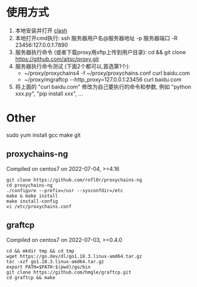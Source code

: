 # 使用方式
1. 本地安装并打开 [clash](https://github.com/Fndroid/clash_for_windows_pkg/releases)
2. 本地打开cmd执行: ssh 服务器用户名@服务器地址 -p 服务器端口 -R 23456:127.0.0.1:7890
3. 服务器执行命令 (或者下载proxy用sftp上传到用户目录): cd && git clone https://github.com/aitsc/proxy.git
4. 服务器执行命令测试 (下面2个都可以,首选第1个):
   - ~/proxy/proxychains4 -f ~/proxy/proxychains.conf curl baidu.com
   - ~/proxy/mgraftcp --http_proxy=127.0.0.1:23456 curl baidu.com
5. 将上面的 "curl baidu.com" 修改为自己要执行的命令和参数, 例如 "python xxx.py", "pip install xxx", ...

# Other
sudo yum install gcc make git

## proxychains-ng
Compiled on centos7 on 2022-07-04, >=4.16
```shell
git clone https://github.com/rofl0r/proxychains-ng
cd proxychains-ng
./configure --prefix=/usr --sysconfdir=/etc
make & make install
make install-config
vi /etc/proxychains.conf
```

## graftcp
Compiled on centos7 on 2022-07-03, >=0.4.0
```shell
cd && mkdir tmp && cd tmp
wget https://go.dev/dl/go1.18.3.linux-amd64.tar.gz
tar -xzf go1.18.3.linux-amd64.tar.gz
export PATH=$PATH:$(pwd)/go/bin
git clone https://github.com/hmgle/graftcp.git
cd graftcp && make
```